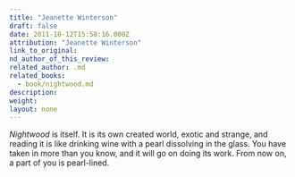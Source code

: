 ```yaml
---
title: "Jeanette Winterson"
draft: false
date: 2011-10-12T15:58:16.000Z
attribution: "Jeanette Winterson"
link_to_original:
nd_author_of_this_review:
related_author: .md
related_books:
  - book/nightwood.md
description:
weight:
layout: none
---
```

*Nightwood* is itself. It is its own created world, exotic and strange, and reading it is like drinking wine with a pearl dissolving in the glass. You have taken in more than you know, and it will go on doing its work. From now on, a part of you is pearl-lined.

